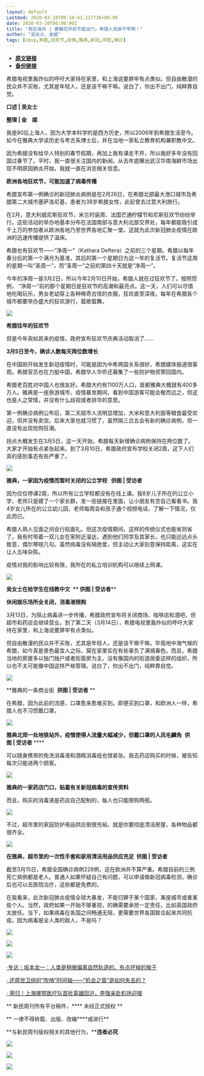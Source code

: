 ```yaml
---
layout: default
Lastmod: 2020-03-28T09:18:43.127736+00:00
date: 2020-03-20T00:00:00Z
title: "我在海外 | 春暖花开却不能出门，希腊人民屏不牢啊！"
author: "吴女士、金姬"
tags: [nbsp,希腊,狂欢节,疫情,雅典,新冠,供图,确诊]
---
```


* [**原文链接**](https://mp.weixin.qq.com/s/NInkgnSjOaycbmd8cU_20g)
* [**备份链接**](http://archive.ph/B6JjK)


  

  

  

  

希腊电视里轰炸似的呼吁大家待在家里，和上海说要屏牢有点类似。但自由散漫的民众并不买账，尤其是年轻人，还是该干嘛干嘛。说白了，你出不出门，纯粹靠自觉。

  

  

  

  

**口述 | 吴女士**

**整理 | 金　姬**

我是80后上海人，因为大学本科学的是西方历史，所以2006年到希腊生活至今。如今在雅典大学读历史与考古系博士后，并在当地一家私立教育机构兼职教中文。

因为希腊没有给华人特别的春节假期，再加上我有课走不开，所以我好多年没有回国过春节了。平时，我一直很关注国内的新闻。从去年底曝出武汉华南海鲜市场出现不明原因肺炎开始，我就一直在浏览相关信息。

  

**欧洲各地狂欢节，可能加速了病毒传播**

  

希腊宣布第一例确诊的新冠肺炎病例是在2月26日，在希腊北部最大港口城市及希腊第二大城市塞萨洛尼基，患者为38岁希腊女性，此前曾去过意大利旅行。  

在2月，意大利威尼斯狂欢节，米兰时装周、法国芒通柠檬节和尼斯狂欢节纷纷举行。这些活动的举办地基本分布在法国南部与意大利北部交界处，每年都能吸引成千上万的参加者从欧洲各地乃至世界各地汇聚一堂。这就为此次新冠肺炎疫情在欧洲的迅速传播提供了温床。

希腊也有狂欢节——“净周一”（Kathara Deftera）之前的三个星期。希腊以每年春分后的第一个满月为基准，其后的第一个星期日为这一年的复活节。复活节这周的星期一叫“圣周一”，而“圣周一”之前的第四十天就是“净周一”。

今年的净周一是3月2日，所以今年2月10日开始，希腊人就在过狂欢节了。按照惯例， “净周一”前的那个星期日是狂欢节的高潮和最亮点。这一天，人们可以尽情地吃喝玩乐，男女老幼穿上各种稀奇古怪的衣服，狂欢直至深夜。每年在希腊各个城市都要举办盛大的狂欢游行，载歌载舞。

![](/images/post/d614278168afd20b504ee2edec031ca8.jpg)

**希腊往年的狂欢节**  

但是今年突如其来的疫情，政府宣布狂欢节庆典活动取消了……

**3月5日至今，确诊人数每天两位数增长**

  

在中国刚开始发生新冠疫情时，可能是因为中希两国关系很好，希腊媒体报道很客观。希腊官员也在力挺中国，希腊华人华侨还募集了一些防护物资寄回国内。

希腊老百姓对中国人也很友好。希腊大约有1100万人口，首都雅典大概就有400多万人。雅典是一座旅游城市，疫情暴发期间，看到中国游客可能会敬而远之，但这也是人之常情，并没有什么歧视或者排华的意思。

第一例确诊病例公布后，第二天超市人流明显增加，大米和意大利面等粮食最受欢迎，但并没有卖空。后来大家也就习惯了，虽然隔三岔五会有新的确诊病例，但一直没有出现抢购狂潮。

拐点大概发生在3月5日，这一天开始，希腊每天新增确诊病例保持在两位数了。大家才开始有点紧张起来。到了3月10日，希腊政府宣布学校关闭2周，这下人们真的感到事态有些严重了。

![](/images/post/1e9fa622a50e76705be7f494f46206e0.jpg)

**雅典，一家因为疫情而暂时关闭的公立学校   供图 | 受访者**  

因为仅仅停课2周，所以所有公立学校都没有在线上课。我8岁儿子所在的公立小学，老师只是建了一个家长群，发一些链接在里面，让小朋友有空自己看看书。我4岁女儿所在的公立幼儿园，老师每周会和孩子通个视频电话，了解一下情况，仅此而已。

希腊人熟人见面之间会行贴面礼。但这次疫情期间，这样的传统仪式也能省则省了。我有时带着一双儿女在家附近溜达，遇到他们同学及其家长，也只能远远点头致意，偶尔寒暄几句。虽然病毒没有隔绝爱，但主动让大家刻意保持距离，这实在让人五味杂陈。

疫情对我的影响比较有限，我所在的私立培训机构可以继续上网课。

![](/images/post/b5291e9b583380a2be67f430d9d8067f.jpg)

**吴女士在给学生在线教中文  ** 供图 | 受访者****  

**休闲娱乐场所全关闭，消毒液限购**

3月13日，为阻止病毒进一步传播，希腊政府宣布将关闭商场、咖啡店和酒吧，但超市和药店会继续营业。到了第二天（3月14日），希腊电视里轰炸似的呼吁大家待在家里，和上海说要屏牢有点类似。

但自由散漫的民众并不买账，尤其是年轻人，还是该干嘛干嘛。毕竟地中海气候的希腊，如今真是景色最宜人之际，窝在家里实在有些辜负了满城春色。而且，希腊当地的房屋多以独门独户或者街面房为主，没有像国内的街道居委这样的组织，所以也不太可能像中国这样严格管理。说白了，你出不出门，纯粹靠自觉。

![](/images/post/c7482aedbbdfcc747cd785b6bf6f121f.jpg)

**雅典的一条商业街  ****供图 | 受访者**** **  

在希腊，因为此前的流感，口罩愈来愈难买到。即便买到口罩，和欧洲人一样，希腊人也不习惯戴口罩。

![](/images/post/8e69273aec0269f4f484b1b6fb358d6c.jpg)

**雅典北郊一处地铁站外，疫情使得人流量大幅减少，但戴口罩的人凤毛麟角**  ****供图 | 受访者**** ****  

可以随身携带的免洗消毒液和酒精消毒纸也很紧张。我去药店购买的时候，被告知每次只能进两个顾客。

![](/images/post/4dddea2413c0c319a6850fd971d64dea.jpg)

**雅典的一家药店门口，贴着有关新冠病毒的宣传资料**  

而且，购买的消毒液是药店自己配制的，每人也只能限购两瓶。

![](/images/post/2d49c7ab196984c0c7f9b913c11e78fc.jpg)

不过，超市里的家庭防护用品供应倒很充裕。就是你要彻底清洁房屋，各种物品都很齐全。  

![](/images/post/460e89b7a118252004b608f759fa3e2b.jpg)

**在雅典，超市里的一次性手套和家用清洁用品供应充足  ****供图 | 受访者******  

截至3月15日，希腊全国确诊病例228例，这在欧洲并不算严重。希腊目前的三例死亡病例都是老人。普通人如果怀疑自己有问题，可以申请做新冠病毒检测，确诊后也可以去医院治疗，这些都是免费的。

在我看来，此次新冠肺炎疫情全球大暴发，不能归罪于某个国家、某座城市或者某些个人。当然，政府如果一开始不够重视，的确需要承担一定责任，比如英国政府太放任。当下，如果病毒在各国之间畅通无阻，更需要世界各国联合起来共同抗疫。因为病毒是全人类的敌人，不是吗？

![](/images/post/d8ca61a3dfcf9a9aa170b58d4b6eeb42.jpg)

![](/images/post/6f1a77f043f1922e8f8cbc65833ffe0b.jpg)

  

![](/images/post/9b9f59f87ccb0e7aa7587886d34765a8.jpg)

  

[](http://mp.weixin.qq.com/s?__biz=MTUzMDQzNjMwMQ==&mid=2652827359&idx=1&sn=6a94f0b79062c26b6770f4a2d69f940a&chksm=68ed237d5f9aaa6bf3a2f57fd8aeaaf64d8c940fdf5c86049309c4d757ac8215854bbed874f7&scene=21#wechat_redirect)[·专访｜坂本龙一：人类是稍微偏离自然轨道的、有点坏掉的猴子](http://mp.weixin.qq.com/s?__biz=MTUzMDQzNjMwMQ==&mid=2652827479&idx=1&sn=269f23f285d49bcd5b8b72fa258f1aab&chksm=68ed22f55f9aabe3593a0047eaed651326dbc1390e88e6c4fadce48d53f375207ac1469e5cdb&scene=21#wechat_redirect)

[· 还原世卫组织“吹哨”时间轴——“机会之窗”是如何失去的？](http://mp.weixin.qq.com/s?__biz=MTUzMDQzNjMwMQ==&mid=2652827359&idx=2&sn=ef8aaba710a8c84374b3008d4600fbcf&chksm=68ed237d5f9aaa6bdded8b1b41309d878c02b18dec07793361f135880b949002f7fc0522ad42&scene=21#wechat_redirect)

[· 荣归！上海援鄂医疗队首批英雄回沪，李强亲赴机场迎接](http://mp.weixin.qq.com/s?__biz=MTUzMDQzNjMwMQ==&mid=2652827383&idx=1&sn=5b48c2734b3d38f711e3c35a577f5531&chksm=68ed23555f9aaa431a8b65b1c92e67fbc2cc7c1d789c13c957403d6c493b84c16973646af183&scene=21#wechat_redirect)

** 新民周刊所有平台稿件，**** 未经正式授权 **

** 一律不得转载、出版、改编****或进行**

**与新民周刊版权相关的其他行为，****违者必究**

![](/images/post/fbac155a23cef35efa11ef3dbdf9782d.jpg)

![](/images/post/fe7c23a80403decaf485c67960cc374d.jpg)

![](/images/post/9910eb1ab04e27e86c29fe4998ae4509.jpg)

